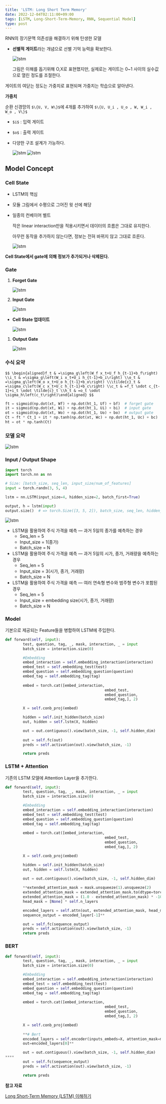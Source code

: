```yaml
---
title: 'LSTM: Long Short Term Memory'
date: 2022-12-04T02:11:00+09:00
tags: [LSTM, Long-Short-Term-Memory, RNN, Sequential Model]
type: post
---
```


RNN의 장기문맥 의존성을 해결하기 위해 탄생한 모델

- **선별적 게이트**라는 개념으로 선별 기억 능력을 확보한다.
    
    ![lstm](/imgs/lstm0.png)
    
    그림은 이해를 돕기위해 O,X로 표현했지만, 실제로는 게이트는 0~1 사이의 실수값으로 열린 정도를 조절한다.
    

게이트의 여닫는 정도는 가중치로 표현되며 가중치는 학습으로 알아낸다.

**가중치**

순환 신경망의 `$\{U, V, W\}$`에 4개를 추가하여 `$\{U, U_i , U_o , W, W_i , W_o , V\}$`

- `$i$` : 입력 게이트
- `$o$` : 출력 게이트
- 다양한 구조 설계가 가능하다.
    
    ![lstm](/imgs/lstm1.png)
    ![lstm](/imgs/lstm2.png)
    

## Model Concept

### **Cell State**

- LSTM의 핵심
- 모듈 그림에서 수평으로 그어진 윗 선에 해당
- 일종의 컨베이어 벨트
    
    작은 linear interaction만을 적용시키면서 데이터의 흐름은 그대로 유지한다.
    
    아무런 동작을 추가하지 않는다면, 정보는 전혀 바뀌지 않고 그대로 흐른다.
    
    ![lstm](/imgs/lstm3.png)

**Cell State에서 gate에 의해 정보가 추가되거나 삭제된다.**

### **Gate**

1. **Forget Gate**
    
    ![lstm](/imgs/lstm4.png)
    
2. **Input Gate**
    
    ![lstm](/imgs/lstm5.png)
    
- **Cell State 업데이트**
    
    ![lstm](/imgs/lstm6.png)
    
1. **Output Gate**
    
    ![lstm](/imgs/lstm7.png)
    

### 수식 요약

`$$
\begin{aligned}f_t & =\sigma_g\left(W_f x_t+U_f h_{t-1}+b_f\right) \\i_t & =\sigma_g\left(W_i x_t+U_i h_{t-1}+b_i\right) \\o_t & =\sigma_g\left(W_o x_t+U_o h_{t-1}+b_o\right) \\\tilde{c}_t & =\sigma_c\left(W_c x_t+U_c h_{t-1}+b_c\right) \\c_t & =f_t \odot c_{t-1}+i_t \odot \tilde{c}_t \\h_t & =o_t \odot \sigma_h\left(c_t\right)\end{aligned}
$$`

```python
ft = sigmoid(np.dot(xt, Wf) + np.dot(ht_1, Uf) + bf)  # forget gate
it = sigmoid(np.dot(xt, Wi) + np.dot(ht_1, Ui) + bi)  # input gate
ot = sigmoid(np.dot(xt, Wo) + np.dot(ht_1, Uo) + bo)  # output gate
Ct = ft * Ct_1 + it * np.tanh(np.dot(xt, Wc) + np.dot(ht_1, Uc) + bc)
ht = ot * np.tanh(Ct)
```

### 모델 요약

![lstm](/imgs/lstm8.png)

### Input / Output Shape

```python
import torch
import torch.nn as nn

# Size: [batch_size, seq_len, input_size/num_of_features]
input = torch.randn(3, 5, 4)

lstm = nn.LSTM(input_size=4, hidden_size=2, batch_first=True)

output, h = lstm(input)
output.size()  # => torch.Size([3, 5, 2]), batch_size, seq_len, hidden_size
```

![lstm](/imgs/lstm9.png)

- LSTM을 활용하여 주식 가격을 예측 — 과거 5일의 종가를 예측하는 경우
    - Seq_len = 5
    - Input_size = 1(종가)
    - Batch_size = N
- LSTM을 활용하여 주식 가격을 예측 — 과거 5일의 시가, 종가, 거래량을 예측하는 경우
    - Seq_len = 5
    - Input_size = 3(시가, 종가, 거래량)
    - Batch_size = N
- LSTM을 활용하여 주식 가격을 예측 — 여러 연속형 변수와 범주형 변수가 포함된 경우
    - Seq_len = 5
    - Input_size = embedding size(시가, 종가, 거래량)
    - Batch_size = N

### Model

기본으로 제공되는 Feature들을 병합하여 LSTM에 주입한다.

```python
def forward(self, input):
		test, question, tag, _, mask, interaction, _ = input
		batch_size = interaction.size(0)

		#Embedding
		embed_interaction = self.embedding_interaction(interaction)
		embed_test = self.embedding_test(test)
		embed_question = self.embedding_question(question)
		embed_tag = self.embedding_tag(tag)
		
		embed = torch.cat([embed_interaction,
											 embed_test,
											 embed_question,
											 embed_tag,], 2)

		X = self.conb_proj(embed)

		hidden = self.init_hidden(batch_size)
		out, hidden = self.lstm(X, hidden)

		out = out.contiguous().view(batch_size, -1, self.hidden_dim)
		
		out = self.fc(out)
		preds = self.activation(out).view(batch_size, -1)

		return preds
```

### LSTM + Attention

기존의 LSTM 모델에 Attention Layer을 추가한다.

```python
def forward(self, input):
		test, question, tag, _, mask, interaction, _ = input
		batch_size = interaction.size(0)

		#Embedding
		embed_interaction = self.embedding_interaction(interaction)
		embed_test = self.embedding_test(test)
		embed_question = self.embedding_question(question)
		embed_tag = self.embedding_tag(tag)
		
		embed = torch.cat([embed_interaction,
											 embed_test,
											 embed_question,
											 embed_tag,], 2)

		X = self.conb_proj(embed)

		hidden = self.init_hidden(batch_size)
		out, hidden = self.lstm(X, hidden)

		out = out.contiguous().view(batch_size, -1, self.hidden_dim)
		
		**extended_attention_mask = mask.unsqueeze(1).unsqueeze(2)
		extended_attention_mask = extended_attention_mask.to(dtype=torch.float32)
		extended_attention_mask = (1.0 - extended_attention_mask) * -10000.0
		head_mask = [None] * self.n_layers

		encoded_layers = self.attn(out, extended_attention_mask, head_mask=head_mask)
		sequence_output = encoded_layer[-1]**

		out = self.fc(sequence_output)
		preds = self.activation(out).view(batch_size, -1)
		return preds
```

### BERT

```python
def forward(self, input):
		test, question, tag, _, mask, interaction, _ = input
		batch_size = interaction.size(0)

		#Embedding
		embed_interaction = self.embedding_interaction(interaction)
		embed_test = self.embedding_test(test)
		embed_question = self.embedding_question(question)
		embed_tag = self.embedding_tag(tag)
		
		embed = torch.cat([embed_interaction,
											 embed_test,
											 embed_question,
											 embed_tag,], 2)

		X = self.conb_proj(embed)
		
		**# Bert
		encoded_layers = self.encoder(inputs_embeds=X, attention_mask=mask)
		out=encoded_layers[0]**

		out = out.contiguous().view(batch_size, -1, self.hidden_dim)
****
		out = self.fc(sequence_output)
		preds = self.activation(out).view(batch_size, -1)

		return preds
```

**참고 자료**

[Long Short-Term Memory (LSTM) 이해하기](https://dgkim5360.tistory.com/entry/understanding-long-short-term-memory-lstm-kr)